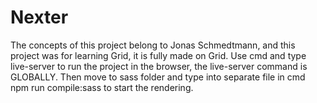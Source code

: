 # Nexter
The concepts of this project belong to Jonas Schmedtmann, and this project was for learning Grid, it is fully made on Grid. Use cmd and type live-server to run the project in the browser, the live-server command is GLOBALLY. Then move to sass folder and type into separate file in cmd npm run compile:sass to start the rendering.
